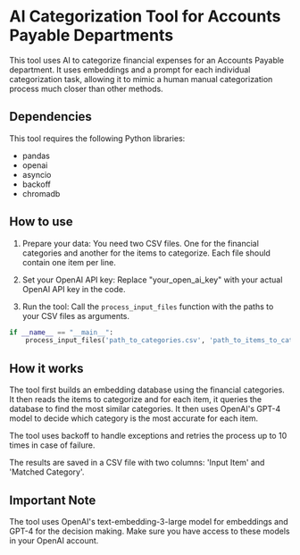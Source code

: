 # AI Categorization Tool for Accounts Payable Departments

This tool uses AI to categorize financial expenses for an Accounts Payable department. It uses embeddings and a prompt for each individual categorization task, allowing it to mimic a human manual categorization process much closer than other methods.

## Dependencies

This tool requires the following Python libraries:

- pandas
- openai
- asyncio
- backoff
- chromadb

## How to use

1. Prepare your data: You need two CSV files. One for the financial categories and another for the items to categorize. Each file should contain one item per line.

2. Set your OpenAI API key: Replace "your_open_ai_key" with your actual OpenAI API key in the code.

3. Run the tool: Call the `process_input_files` function with the paths to your CSV files as arguments.

```python
if __name__ == "__main__":
    process_input_files('path_to_categories.csv', 'path_to_items_to_categorize.csv')
```

## How it works

The tool first builds an embedding database using the financial categories. It then reads the items to categorize and for each item, it queries the database to find the most similar categories. It then uses OpenAI's GPT-4 model to decide which category is the most accurate for each item.

The tool uses backoff to handle exceptions and retries the process up to 10 times in case of failure.

The results are saved in a CSV file with two columns: 'Input Item' and 'Matched Category'.

## Important Note

The tool uses OpenAI's text-embedding-3-large model for embeddings and GPT-4 for the decision making. Make sure you have access to these models in your OpenAI account.
